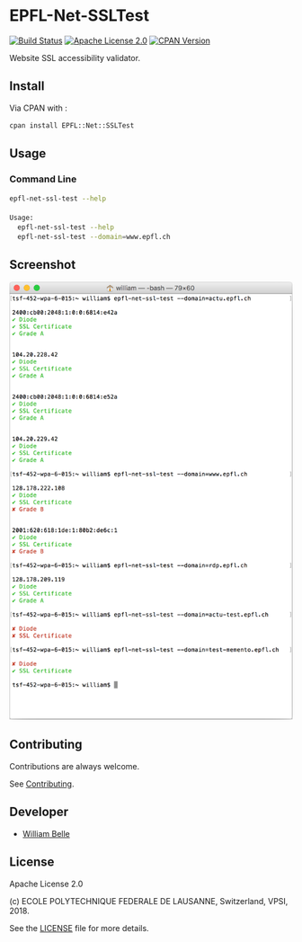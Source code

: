 EPFL-Net-SSLTest
================

[![Build Status][travis-image]][travis-url]
[![Apache License 2.0][license-image]][license-url]
[![CPAN Version][cpan-image]][cpan-url]

Website SSL accessibility validator.

Install
-------

Via CPAN with :

```bash
cpan install EPFL::Net::SSLTest
```

Usage
-----

### Command Line

```bash
epfl-net-ssl-test --help

Usage:
  epfl-net-ssl-test --help
  epfl-net-ssl-test --domain=www.epfl.ch
```

Screenshot
----------

![command line screenshot](https://raw.githubusercontent.com/epfl-idevelop/epfl-net-sslTest/master/docs/readme/screenshot.png)

Contributing
------------

Contributions are always welcome.

See [Contributing](CONTRIBUTING.md).

Developer
---------

  * [William Belle](https://github.com/williambelle)

License
-------

Apache License 2.0

(c) ECOLE POLYTECHNIQUE FEDERALE DE LAUSANNE, Switzerland, VPSI, 2018.

See the [LICENSE](LICENSE) file for more details.

[travis-image]: https://travis-ci.org/epfl-idevelop/epfl-net-sslTest.svg?branch=master
[travis-url]: https://travis-ci.org/epfl-idevelop/epfl-net-sslTest
[license-image]: https://img.shields.io/badge/license-Apache%202.0-blue.svg
[license-url]: https://raw.githubusercontent.com/epfl-idevelop/epfl-net-sslTest/master/LICENSE
[cpan-image]: https://img.shields.io/cpan/v/EPFL-Net-SSLTest.svg
[cpan-url]: https://metacpan.org/release/EPFL-Net-SSLTest
